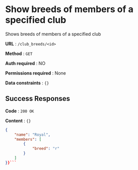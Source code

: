 # Show breeds of members of a specified club

Shows breeds of members of a specified club

**URL** : `/club_breeds/<id>`

**Method** : `GET`

**Auth required** : NO

**Permissions required** : None

**Data constraints** : `{}`

## Success Responses

**Code** : `200 OK`

**Content** : `{}`

```json
{
    "name": "Royal",
    "members": [
        {
            "breed": "r"
        }
    ]
}}```
